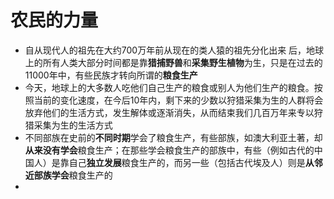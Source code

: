 # 农民的力量
* 自从现代人的祖先在大约700万年前从现在的类人猿的祖先分化出来
后，地球上的所有人类大部分时间都是靠**猎捕野兽**和**采集野生植物**为生，只是在过去的11000年中，有些民族才转向所谓的**粮食生产**
* 今天，地球上的大多数人吃他们自己生产的粮食或别人为他们生产的粮食。按照当前的变化速度，在今后10年内，剩下来的少数以狩猎采集为生的人群将会放弃他们的生活方式，发生解体或逐渐消失，从而结束我们几百万年来专以狩猎采集为生的生活方式
* 不同部族在史前的**不同时期**学会了粮食生产，有些部族，如澳大利亚土著，却**从来没有学会**粮食生产；在那些学会粮食生产的部族中，有些（例如古代的中国人）是靠自己**独立发展**粮食生产的，而另一些（包括古代埃及人）则是**从邻近部族学会**粮食生产的
* 
